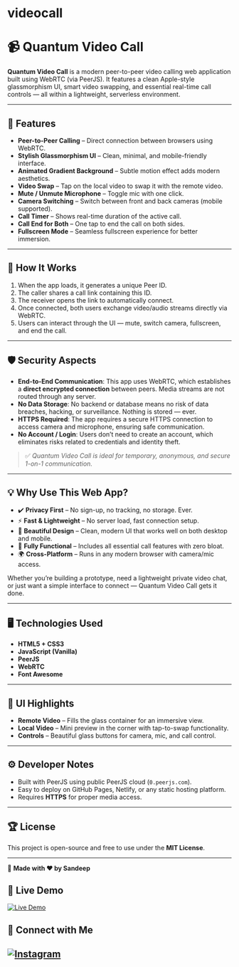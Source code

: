 # videocall
# 📹 Quantum Video Call

**Quantum Video Call** is a modern peer-to-peer video calling web application built using WebRTC (via PeerJS). It features a clean Apple-style glassmorphism UI, smart video swapping, and essential real-time call controls — all within a lightweight, serverless environment.

---

## 🚀 Features

- **Peer-to-Peer Calling** – Direct connection between browsers using WebRTC.
- **Stylish Glassmorphism UI** – Clean, minimal, and mobile-friendly interface.
- **Animated Gradient Background** – Subtle motion effect adds modern aesthetics.
- **Video Swap** – Tap on the local video to swap it with the remote video.
- **Mute / Unmute Microphone** – Toggle mic with one click.
- **Camera Switching** – Switch between front and back cameras (mobile supported).
- **Call Timer** – Shows real-time duration of the active call.
- **Call End for Both** – One tap to end the call on both sides.
- **Fullscreen Mode** – Seamless fullscreen experience for better immersion.

---

## 🧠 How It Works

1. When the app loads, it generates a unique Peer ID.
2. The caller shares a call link containing this ID.
3. The receiver opens the link to automatically connect.
4. Once connected, both users exchange video/audio streams directly via WebRTC.
5. Users can interact through the UI — mute, switch camera, fullscreen, and end the call.

---

## 🛡️ Security Aspects

- **End-to-End Communication**: This app uses WebRTC, which establishes a **direct encrypted connection** between peers. Media streams are not routed through any server.
- **No Data Storage**: No backend or database means no risk of data breaches, hacking, or surveillance. Nothing is stored — ever.
- **HTTPS Required**: The app requires a secure HTTPS connection to access camera and microphone, ensuring safe communication.
- **No Account / Login**: Users don’t need to create an account, which eliminates risks related to credentials and identity theft.

> ✅ *Quantum Video Call is ideal for temporary, anonymous, and secure 1-on-1 communication.*

---

## 💡 Why Use This Web App?

- ✔️ **Privacy First** – No sign-up, no tracking, no storage. Ever.
- ⚡ **Fast & Lightweight** – No server load, fast connection setup.
- 🎨 **Beautiful Design** – Clean, modern UI that works well on both desktop and mobile.
- 🔧 **Fully Functional** – Includes all essential call features with zero bloat.
- 🌍 **Cross-Platform** – Runs in any modern browser with camera/mic access.

Whether you’re building a prototype, need a lightweight private video chat, or just want a simple interface to connect — Quantum Video Call gets it done.

---

## 🖥️ Technologies Used

- **HTML5 + CSS3**
- **JavaScript (Vanilla)**
- **PeerJS**
- **WebRTC**
- **Font Awesome**

---

## 🎨 UI Highlights

- **Remote Video** – Fills the glass container for an immersive view.
- **Local Video** – Mini preview in the corner with tap-to-swap functionality.
- **Controls** – Beautiful glass buttons for camera, mic, and call control.

---

## ⚙️ Developer Notes

- Built with PeerJS using public PeerJS cloud (`0.peerjs.com`).
- Easy to deploy on GitHub Pages, Netlify, or any static hosting platform.
- Requires **HTTPS** for proper media access.

---

## 🏆 License
This project is open-source and free to use under the **MIT License**.

---
🔗 **Made with ❤️ by Sandeep**



## 🔗 Live Demo  
[![Live Demo](https://img.shields.io/badge/🚀-Visit_Live_Demo-blue?style=for-the-badge)](https://hisandeepkumar.github.io/videocall/)  

## 📢 Connect with Me  
[![Instagram](https://img.shields.io/badge/📸-Follow_Me_on_Instagram-E4405F?style=for-the-badge&logo=instagram&logoColor=white)](https://www.instagram.com/sandeep_yadav_._._/)
---
